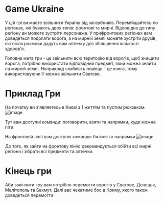 # Game Ukraine

У цій грі ви маєте звільнити Україну від загарбників.
Перемійщайтесь по регіонах, які бувають двох типів: фронтові та мирні.
Відповідно до типу регіону ви можете зустріти персонажа.
У прифронтових регіонах вам доведеться подолати ворога, а на мирній землі можете зустріти друзів,
які після розмови дадуть вам аптечку для збільшення кількості здоров'я.

Головна мета гри - це звільнити всю територію від ворогів, щоб знищити ворога,
потрібно використати відповідний предмет, який можна знайти на мирній землі.
Наприклад слабкість лнрівця - це книга, тому використовуючи її можна звільнити Сватове.


# Приклад Гри

На початку ви з'являєтесь в Києві з 1 життям та пустим рюкзаком.
![image](https://user-images.githubusercontent.com/81622077/224949469-f431a121-f8d9-48d5-bf2a-75bd95ab3e30.png)


Тут вам доступні команди: поговорити, взяти та напрямки, куди можна піти.

На фронтовій лінії вам доступні команди: битися та напрямки
![image](https://user-images.githubusercontent.com/81622077/224949808-2e754101-341f-4c02-88f6-6c8cf9ce95ef.png)

До того, як зайти на фронтову лінію рекомендується обійти всі мирні регіони і зібрати всі предмети та аптечки.

# Кінець гри

Аби закінчити гру вам потрібно перемогти ворогів у Сватове, Донецьк, Мелітополь та Бахмут.
Далі вас чекатиме бос в Криму, якого також доведеться перемогти
